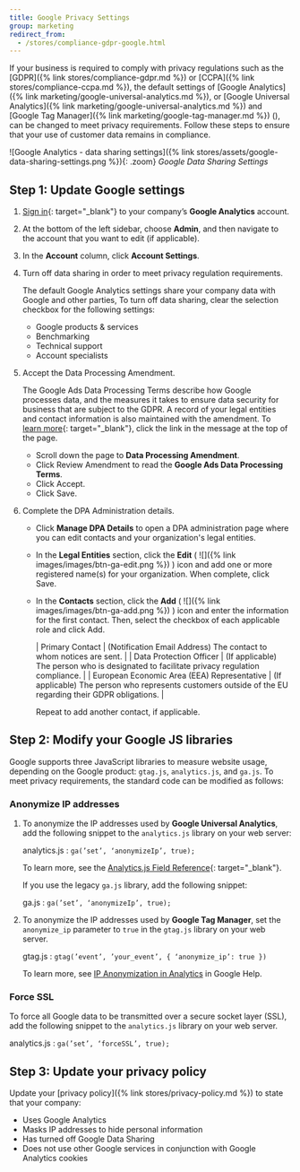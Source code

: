 ```yaml
---
title: Google Privacy Settings
group: marketing
redirect_from:
  - /stores/compliance-gdpr-google.html
---
```


If your business is required to comply with privacy regulations such as the [GDPR]({% link stores/compliance-gdpr.md %}) or [CCPA]({% link stores/compliance-ccpa.md %}), the default settings of [Google Analytics]({% link marketing/google-universal-analytics.md %}), or [Google Universal Analytics]({% link marketing/google-universal-analytics.md %}) and [Google Tag Manager]({% link marketing/google-tag-manager.md %}) (<span class="ee-only"></span>), can be changed to meet privacy requirements. Follow these steps to ensure that your use of customer data remains in compliance.

![Google Analytics - data sharing settings]({% link stores/assets/google-data-sharing-settings.png %}){: .zoom}
_Google Data Sharing Settings_

## Step 1: Update Google settings

1. [Sign in][1]{: target="_blank"} to your company’s **Google Analytics** account.

1. At the bottom of the left sidebar, choose **Admin**, and then navigate to the account that you want to edit (if applicable).

1. In the **Account** column, click **Account Settings**.

1. Turn off data sharing in order to meet privacy regulation requirements.

    The default Google Analytics settings share your company data with Google and other parties, To turn off data sharing, clear the selection checkbox for the following settings:

   - Google products & services
   - Benchmarking
   - Technical support
   - Account specialists

1. Accept the Data Processing Amendment.

    The Google Ads Data Processing Terms describe how Google processes data, and the measures it takes to ensure data security for business that are subject to the GDPR. A record of your legal entities and contact information is also maintained with the amendment. To [learn more][2]{: target="_blank"}, click the link in the message at the top of the page.

   - Scroll down the page to **Data Processing Amendment**.
   - Click <span class="btn">Review Amendment</span> to read the **Google Ads Data Processing Terms**.
   - Click <span class="btn">Accept</span>.
   - Click <span class="btn">Save</span>.

1. Complete the DPA Administration details.

   - Click **Manage DPA Details** to open a DPA administration page where you can edit contacts and your organization's legal entities.

   - In the **Legal Entities** section, click the **Edit** ( ![]({% link images/images/btn-ga-edit.png %}) ) icon and add one or more registered name(s) for your organization. When complete, click <span class="btn">Save</span>.

   - In the **Contacts** section, click the **Add** ( ![]({% link images/images/btn-ga-add.png %}) ) icon and enter the information for the first contact. Then, select the checkbox of each applicable role and click <span class="btn">Add</span>.

        | Primary Contact | (Notification Email Address) The contact to whom notices are sent. |
        | Data Protection Officer | (If applicable) The person who is designated to facilitate privacy regulation compliance. |
        | European Economic Area (EEA) Representative | (If applicable) The person who represents customers outside of the EU regarding their GDPR obligations. |

        Repeat to add another contact, if applicable.

## Step 2: Modify your Google JS libraries

Google supports three JavaScript libraries to measure website usage, depending on the Google product: `gtag.js`, `analytics.js`, and `ga.js`. To meet privacy requirements, the standard code can be modified as follows:

### Anonymize IP addresses

1. To anonymize the IP addresses used by **Google Universal Analytics**, add the following snippet to the `analytics.js` library on your web server:

    analytics.js
    : `ga(’set’, ‘anonymizeIp’, true);`

    To learn more, see the [Analytics.js Field Reference][3]{: target="_blank"}.

    If you use the legacy `ga.js` library, add the following snippet:

    ga.js
    : `ga(’set’, ‘anonymizeIp’, true);`

1. To anonymize the IP addresses used by **Google Tag Manager**, set the `anonymize_ip` parameter to `true` in the `gtag.js` library on your web server.

    gtag.js
    : `gtag(’event’, ’your_event’, { ‘anonymize_ip’: true })`

    To learn more, see [IP Anonymization in Analytics][4] in Google Help.

### Force SSL

To force all Google data to be transmitted over a secure socket layer (SSL), add the following snippet to the `analytics.js` library on your web server.

analytics.js
: `ga(’set’, ‘forceSSL’, true);`

## Step 3: Update your privacy policy

Update your [privacy policy]({% link stores/privacy-policy.md %}) to state that your company:

- Uses Google Analytics
- Masks IP addresses to hide personal information
- Has turned off Google Data Sharing
- Does not use other Google services in conjunction with Google Analytics cookies

[1]: https://www.google.com/analytics/
[2]: https://support.google.com/analytics/answer/3379636
[3]: https://developers.google.com/analytics/devguides/collection/analyticsjs/field-reference
[4]: https://support.google.com/analytics/answer/2763052
